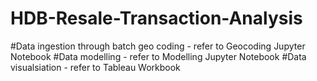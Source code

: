 # HDB-Resale-Transaction-Analysis
#Data ingestion through batch geo coding - refer to Geocoding Jupyter Notebook
#Data modelling - refer to Modelling Jupyter Notebook
#Data visualsiation - refer to Tableau Workbook
